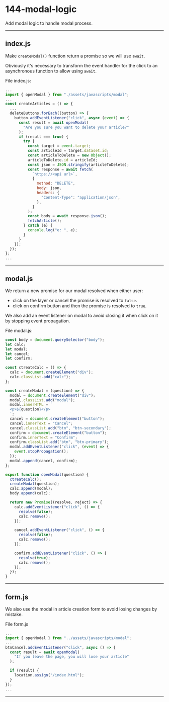 # 144-modal-logic

Add modal logic to handle modal process.

---

## index.js

Make `createModal()` function return a promise so we will use `await`.

Obviously it's necessary to transform the event handler for the click to an asynchronous function to allow using `await`.

File index.js:

```js
...
import { openModal } from "./assets/javascripts/modal";
...
const createArticles = () => {
  ...
  deleteButtons.forEach((button) => {
    button.addEventListener("click", async (event) => {
      const result = await openModal(
        "Are you sure you want to delete your article?"
      );
      if (result === true) {
        try {
          const target = event.target;
          const articleId = target.dataset.id;
          const articleToDelete = new Object();
          articleToDelete.id = articleId;
          const json = JSON.stringify(articleToDelete);
          const response = await fetch(
            `https://<api url>`,
            {
              method: "DELETE",
              body: json,
              headers: {
                "Content-Type": "application/json",
              },
            }
          );
          const body = await response.json();
          fetchArticle();
        } catch (e) {
          console.log("e: ", e);
        }
      }
    });
  });
};
...
```

---

## modal.js

We return a new promise for our modal resolved when either user:

- click on the layer or cancel the promise is resolved to `false`.
- click on confirm button and then the promise is resolved to `true`.

We also add an event listener on modal to avoid closing it when click on it by stopping event propagation.

File modal.js:

```js
const body = document.querySelector("body");
let calc;
let modal;
let cancel;
let confirm;

const ctreateCalc = () => {
  calc = document.createElement("div");
  calc.classList.add("calc");
};

const createModal = (question) => {
  modal = document.createElement("div");
  modal.classList.add("modal");
  modal.innerHTML = `
  <p>${question}</p>
  `;
  cancel = document.createElement("button");
  cancel.innerText = "Cancel";
  cancel.classList.add("btn", "btn-secondary");
  confirm = document.createElement("button");
  confirm.innerText = "Confirm";
  confirm.classList.add("btn", "btn-primary");
  modal.addEventListener("click", (event) => {
    event.stopPropagation();
  });
  modal.append(cancel, confirm);
};

export function openModal(question) {
  ctreateCalc();
  createModal(question);
  calc.append(modal);
  body.append(calc);

  return new Promise((resolve, reject) => {
    calc.addEventListener("click", () => {
      resolve(false);
      calc.remove();
    });

    cancel.addEventListener("click", () => {
      resolve(false);
      calc.remove();
    });

    confirm.addEventListener("click", () => {
      resolve(true);
      calc.remove();
    });
  });
}
```

---

## form.js

We also use the modal in article creation form to avoid losing changes by mistake.

File form.js

```js
...
import { openModal } from "../assets/javascripts/modal";
...
btnCancel.addEventListener("click", async () => {
  const result = await openModal(
    "If you leave the page, you will lose your article"
  );

  if (result) {
    location.assign("/index.html");
  }
});
...
```

---
